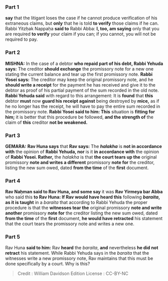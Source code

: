 
### Part 1
<b>say</b> that the litigant loses the case if he cannot produce verification of his extraneous claims, but <b>only</b> that he is told <b>to verify</b> those claims if he can. Rabbi Yitzḥak Nappaḥa <b>said to</b> Rabbi Abba: <b>I, too, am saying</b> only that you are required <b>to verify</b> your claim if you can; if you cannot, you will not be required to pay.

### Part 2
<strong>MISHNA:</strong> In the case of a debtor <b>who repaid part of his debt, Rabbi Yehuda says:</b> The creditor <b>should exchange</b> the promissory note for a new one stating the current balance and tear up the first promissory note. <b>Rabbi Yosei says:</b> The creditor may keep the original promissory note, and he <b>should write a receipt</b> for the payment he has received and give it to the debtor as proof of his partial payment of the sum recorded in the old note. <b>Rabbi Yehuda said</b> with regard to this arrangement: It is <b>found</b> that <b>this</b> debtor <b>must</b> now <b>guard his receipt against</b> being destroyed by <b>mice,</b> as if he no longer has the receipt, he will have to pay the entire sum recorded in the promissory note. <b>Rabbi Yosei said to him: This</b> situation is <b>fitting for him;</b> it is better that this procedure be followed, <b>and the strength of</b> the claim of <b>this</b> creditor <b>not be weakened.</b>

### Part 3
<strong>GEMARA:</strong> <b>Rav Huna says</b> that <b>Rav says:</b> The <b><i>halakha</i></b> is <b>not in accordance with</b> the opinion of <b>Rabbi Yehuda, nor</b> is it <b>in accordance with</b> the opinion of <b>Rabbi Yosei. Rather,</b> the <i>halakha</i> is that <b>the court tears up the</b> original promissory <b>note and writes a different</b> promissory <b>note for</b> the creditor, listing the new sum owed, dated <b>from the time</b> of the <b>first</b> document.

### Part 4
<b>Rav Naḥman said to Rav Huna, and some say</b> it was <b>Rav Yirmeya bar Abba</b> who said this <b>to Rav Huna: If Rav would have heard this</b> following <b><i>baraita</i>, as it is taught</b> in a <i>baraita</i> that according to Rabbi Yehuda the proper procedure is that the <b>witnesses tear the</b> original promissory <b>note and write another</b> promissory <b>note for</b> the creditor listing the new sum owed, dated <b>from the time</b> of the <b>first</b> document, <b>he would have retracted</b> his statement that the court tears the promissory note and writes a new one.

### Part 5
Rav Huna <b>said to him:</b> Rav <b>heard</b> the <i>baraita</i>, <b>and</b> nevertheless <b>he did not retract</b> his statement. While Rabbi Yehuda says in the <i>baraita</i> that the witnesses write a new promissory note, Rav maintains that this must be done specifically by a court. Why is this?

>Credit : William Davidson Edition
>License : CC-BY-NC
